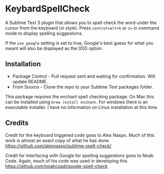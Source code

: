 KeybardSpellCheck
=================

A Sublime Text 3 plugin that allows you to spell check the word under the cursor from the keyboard (vi style). Press ```control+alt+k``` or ```z=``` 
in command mode to display spelling suggestions. 

If the ```use_google``` setting is set to true, Google's best guess for what you meant will also be displayed as the [0]G option.


Installation
------------

  + Package Control - Pull request sent and waiting for confirmation. Will update README.
  + From Source - Clone the repo to your Sublime Text packages folder.

  This package requires the enchant spell checking package. On Mac this can be installed using ```brew install enchant```. 
  For windows there is an executable installer. I have no information on Linux installation at this time. 


Credits
-------
 Credit for the keyboard triggered code goes to Alex Naspo. Much of this work is almost an exact copy of what he has done. 
 https://github.com/alexnaspo/sublime-spell-check/

 Credit for interfacing with Google for spelling suggestions goes to Noah Code. Again, much of his code was used in developing this. 
 https://github.com/noahcoad/google-spell-check
